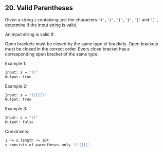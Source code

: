 ## 20. Valid Parentheses

Given a string ```s``` containing just the characters ```'('```, ```')'```,
```'{'```, ```'}'```, ```'['``` and ```']'```, determine if the input string is valid.

An input string is valid if:

Open brackets must be closed by the same type of brackets.
Open brackets must be closed in the correct order.
Every close bracket has a corresponding open bracket of the same type.

Example 1:
```sh
Input: s = "()"
Output: true
```

Example 2:
```sh
Input: s = "()[]{}"
Output: true
```

Example 3:
```sh
Input: s = "(]"
Output: false
```

Constraints:
```sh
1 <= s.length <= 104
s consists of parentheses only '()[]{}'.
```